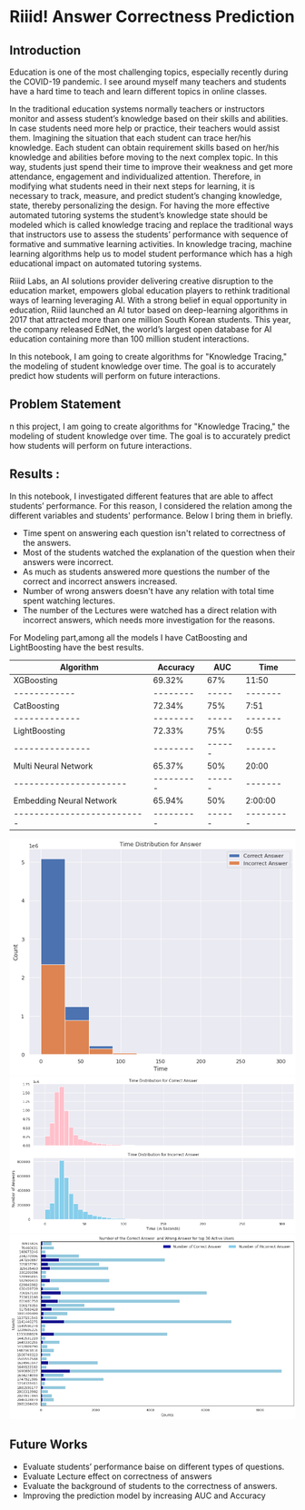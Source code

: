 # Riiid! Answer Correctness Prediction

## Introduction

Education is one of the most challenging topics, especially recently during the COVID-19 pandemic. I see around myself many teachers and students have a hard time to teach and learn different topics in online classes.

In the traditional education systems normally teachers or instructors monitor and assess student’s knowledge based on their skills and abilities. In case students need more help or practice, their teachers would assist them. Imagining the situation that each student can trace her/his knowledge. Each student can obtain requirement skills based on her/his knowledge and abilities before moving to the next complex topic. In this way, students just spend their time to improve their weakness and get more attendance, engagement and individualized attention. Therefore, in modifying what students need in their next steps for learning, it is necessary to track, measure, and predict student’s changing knowledge, state, thereby personalizing the design. For having the more effective automated tutoring systems the student’s knowledge state should be modeled which is called knowledge tracing and replace the traditional ways that instructors use to assess the students’ performance with sequence of formative and summative learning activities. In knowledge tracing, machine learning algorithms help us to model student performance which has a high educational impact on automated tutoring systems.

Riiid Labs, an AI solutions provider delivering creative disruption to the education market, empowers global education players to rethink traditional ways of learning leveraging AI. With a strong belief in equal opportunity in education, Riiid launched an AI tutor based on deep-learning algorithms in 2017 that attracted more than one million South Korean students. This year, the company released EdNet, the world’s largest open database for AI education containing more than 100 million student interactions.

In this notebook, I am going to create algorithms for "Knowledge Tracing," the modeling of student knowledge over time. The goal is to accurately predict how students will perform on future interactions.


## Problem Statement
n this project, I am going to create algorithms for "Knowledge Tracing," the modeling of student knowledge over time. The goal is to accurately predict how students will perform on future interactions.

## Results :
In this notebook, I investigated different features that are able to affect students’ performance. For this reason, I considered the relation among the different variables and students' performance. Below I bring them in briefly. 
* Time spent on answering each question isn't related to correctness of the answers.
* Most of the students watched the explanation of the question when their answers were incorrect.
* As much as students answered more questions the number of the correct and incorrect answers increased.
* Number of wrong answers doesn't have any relation with total time spent watching lectures. 
* The number of the Lectures were watched has a direct relation with incorrect answers, which needs more investigation for the reasons.

For Modeling part,among all the models I have CatBoosting and LightBoosting have the best results.

|Algorithm |Accuracy |AUC |Time |
|-----------|----------|-----|------|
| XGBoosting | 69.32% | 67% |	11:50 |
|------------|--------|-----|-------|
| CatBoosting |	72.34% | 75% |	7:51 |
|-------------|--------|-----|-------|
| LightBoosting |	72.33% |	75% |	0:55 |
|---------------|--------|------|------|
| Multi Neural Network |	65.37% |	50% |	20:00 |
|----------------------|---------|------|-------|
| Embedding Neural Network |	65.94% |	50% |	2:00:00 |
|--------------------------|---------|------|---------|


<img src="/pic1.png">
<img src="/pic2.png">
<img src="/pic3.png"> 

## Future Works

* Evaluate students’ performance baise on different types of questions.
* Evaluate Lecture effect on correctness of answers
* Evaluate the background of students to the correctness of answers.
* Improving the prediction model by increasing AUC and Accuracy
